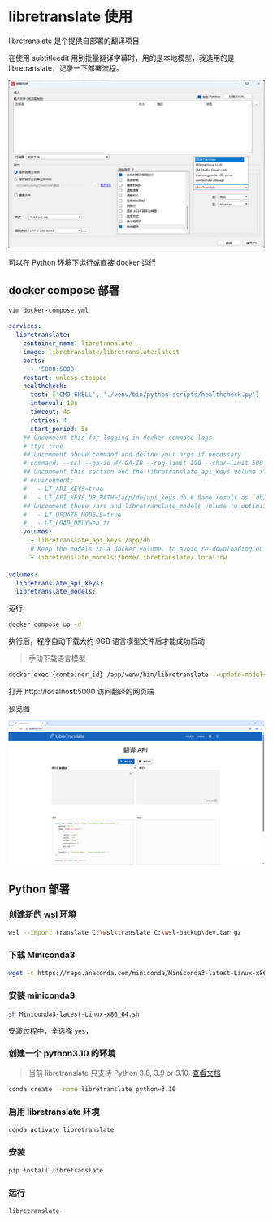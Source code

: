 # libretranslate 使用

libretranslate 是个提供自部署的翻译项目

在使用 subtitleedit 用到批量翻译字幕时，用的是本地模型，我选用的是 libretranslate，记录一下部署流程。

![subtitleedit 批量转换截图](../../public/static/2025/09/subtitleedit-batch-convert.png)

可以在 Python 环境下运行或直接 docker 运行

## docker compose 部署

```bash
vim docker-compose.yml
```

```yml
services:
  libretranslate:
    container_name: libretranslate
    image: libretranslate/libretranslate:latest
    ports:
      - '5000:5000'
    restart: unless-stopped
    healthcheck:
      test: ['CMD-SHELL', './venv/bin/python scripts/healthcheck.py']
      interval: 10s
      timeout: 4s
      retries: 4
      start_period: 5s
    ## Uncomment this for logging in docker compose logs
    # tty: true
    ## Uncomment above command and define your args if necessary
    # command: --ssl --ga-id MY-GA-ID --req-limit 100 --char-limit 500
    ## Uncomment this section and the libretranslate_api_keys volume if you want to backup your API keys
    # environment:
    #   - LT_API_KEYS=true
    #   - LT_API_KEYS_DB_PATH=/app/db/api_keys.db # Same result as `db/api_keys.db` or `./db/api_keys.db`
    ## Uncomment these vars and libretranslate_models volume to optimize loading time.
    #   - LT_UPDATE_MODELS=true
    #   - LT_LOAD_ONLY=en,fr
    volumes:
      - libretranslate_api_keys:/app/db
      # Keep the models in a docker volume, to avoid re-downloading on startup
      - libretranslate_models:/home/libretranslate/.local:rw

volumes:
  libretranslate_api_keys:
  libretranslate_models:
```

运行

```bash
docker compose up -d
```

执行后，程序自动下载大约 9GB 语言模型文件后才能成功启动

> 手动下载语言模型

```bash
docker exec {container_id} /app/venv/bin/libretranslate --update-models
```

打开 http://localhost:5000 访问翻译的网页端

预览图

![libretranslate](../../public/static/2025/09/libretranslate.png)

## Python 部署

### 创建新的 wsl 环境

```bash
wsl --import translate C:\wsl\translate C:\wsl-backup\dev.tar.gz
```

### 下载 Miniconda3

```bash
wget -c https://repo.anaconda.com/miniconda/Miniconda3-latest-Linux-x86_64.sh
```
### 安装 miniconda3

```bash
sh Miniconda3-latest-Linux-x86_64.sh
```

安装过程中，全选择 `yes`，

### 创建一个 python3.10 的环境

> 当前 libretranslate 只支持 Python 3.8, 3.9 or 3.10. [查看文档](https://docs.libretranslate.com/guides/installation/)

```bash
conda create --name libretranslate python=3.10
```

### 启用 libretranslate 环境

```sh
conda activate libretranslate
```

### 安装

```bash
pip install libretranslate
```

### 运行

```
libretranslate
```
